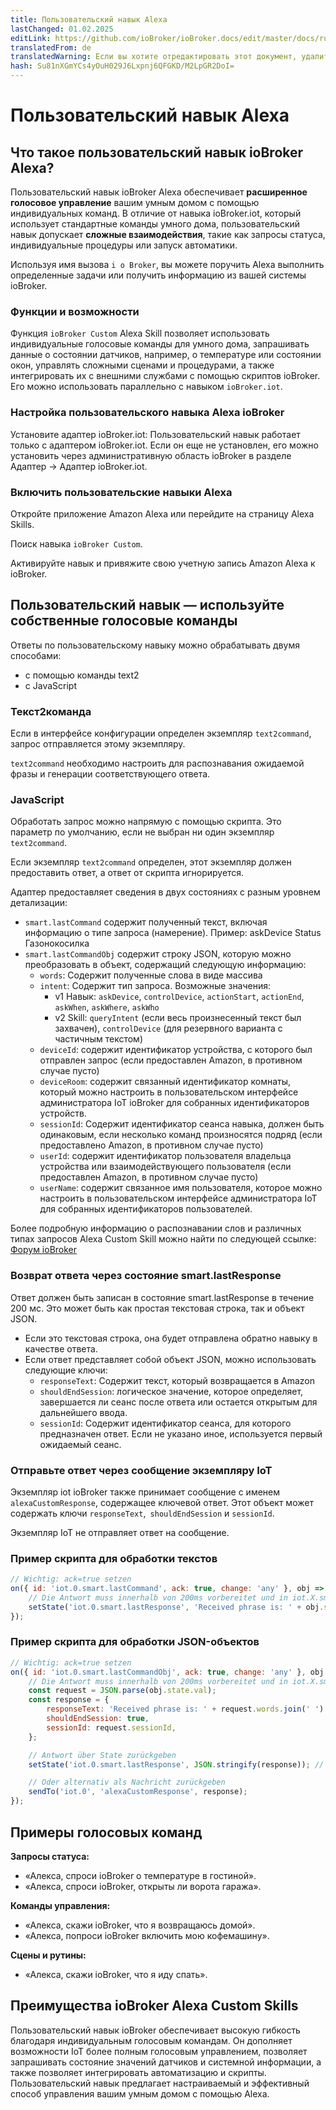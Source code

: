 ```yaml
---
title: Пользовательский навык Alexa
lastChanged: 01.02.2025
editLink: https://github.com/ioBroker/ioBroker.docs/edit/master/docs/ru/cloud/alexacustom.md
translatedFrom: de
translatedWarning: Если вы хотите отредактировать этот документ, удалите поле «translationFrom», в противном случае этот документ будет снова автоматически переведен
hash: Su81nXGmYCs4yOuH029J6Lxpnj6QFGKD/M2LpGR2DoI=
---
```

# Пользовательский навык Alexa
## Что такое пользовательский навык ioBroker Alexa?
Пользовательский навык ioBroker Alexa обеспечивает **расширенное голосовое управление** вашим умным домом с помощью индивидуальных команд.
В отличие от навыка ioBroker.iot, который использует стандартные команды умного дома, пользовательский навык допускает **сложные взаимодействия**, такие как запросы статуса, индивидуальные процедуры или запуск автоматики.

Используя имя вызова `i o Broker`, вы можете поручить Alexa выполнить определенные задачи или получить информацию из вашей системы ioBroker.

### Функции и возможности
Функция `ioBroker Custom` Alexa Skill позволяет использовать индивидуальные голосовые команды для умного дома, запрашивать данные о состоянии датчиков, например, о температуре или состоянии окон, управлять сложными сценами и процедурами, а также интегрировать их с внешними службами с помощью скриптов ioBroker. Его можно использовать параллельно с навыком `ioBroker.iot`.

### Настройка пользовательского навыка Alexa ioBroker
Установите адаптер ioBroker.iot: Пользовательский навык работает только с адаптером ioBroker.iot. Если он еще не установлен, его можно установить через административную область ioBroker в разделе Адаптер → Адаптер ioBroker.iot.

### Включить пользовательские навыки Alexa
Откройте приложение Amazon Alexa или перейдите на страницу Alexa Skills.

Поиск навыка `ioBroker Custom`.

Активируйте навык и привяжите свою учетную запись Amazon Alexa к ioBroker.

## Пользовательский навык — используйте собственные голосовые команды
Ответы по пользовательскому навыку можно обрабатывать двумя способами:

- с помощью команды text2
- с JavaScript

### Текст2команда
Если в интерфейсе конфигурации определен экземпляр `text2command`, запрос отправляется этому экземпляру.

`text2command` необходимо настроить для распознавания ожидаемой фразы и генерации соответствующего ответа.

### JavaScript
Обработать запрос можно напрямую с помощью скрипта. Это параметр по умолчанию, если не выбран ни один экземпляр `text2command`.

Если экземпляр `text2command` определен, этот экземпляр должен предоставить ответ, а ответ от скрипта игнорируется.

Адаптер предоставляет сведения в двух состояниях с разным уровнем детализации:

- `smart.lastCommand` содержит полученный текст, включая информацию о типе запроса (намерение). Пример: askDevice Status Газонокосилка
- `smart.lastCommandObj` содержит строку JSON, которую можно преобразовать в объект, содержащий следующую информацию:
  - `words`: Содержит полученные слова в виде массива
  - `intent`: Содержит тип запроса. Возможные значения:
    - v1 Навык: `askDevice`, `controlDevice`, `actionStart`, `actionEnd`, `askWhen`, `askWhere`, `askWho`
    - v2 Skill: `queryIntent` (если весь произнесенный текст был захвачен), `controlDevice` (для резервного варианта с частичным текстом)
  - `deviceId`: содержит идентификатор устройства, с которого был отправлен запрос (если предоставлен Amazon, в противном случае пусто)
  - `deviceRoom`: содержит связанный идентификатор комнаты, который можно настроить в пользовательском интерфейсе администратора IoT ioBroker для собранных идентификаторов устройств.
  - `sessionId`: Содержит идентификатор сеанса навыка, должен быть одинаковым, если несколько команд произносятся подряд (если предоставлено Amazon, в противном случае пусто)
  - `userId`: содержит идентификатор пользователя владельца устройства или взаимодействующего пользователя (если предоставлен Amazon, в противном случае пусто)
  - `userName`: содержит связанное имя пользователя, которое можно настроить в пользовательском интерфейсе администратора IoT для собранных идентификаторов пользователей.

Более подробную информацию о распознавании слов и различных типах запросов Alexa Custom Skill можно найти по следующей ссылке: [Форум ioBroker](https://forum.iobroker.net/viewtopic.php?f=37&t=17452)

### Возврат ответа через состояние smart.lastResponse
Ответ должен быть записан в состояние smart.lastResponse в течение 200 мс. Это может быть как простая текстовая строка, так и объект JSON.

- Если это текстовая строка, она будет отправлена обратно навыку в качестве ответа.
- Если ответ представляет собой объект JSON, можно использовать следующие ключи:
  - `responseText`: Содержит текст, который возвращается в Amazon
  - `shouldEndSession`: логическое значение, которое определяет, завершается ли сеанс после ответа или остается открытым для дальнейшего ввода.
  - `sessionId`: Содержит идентификатор сеанса, для которого предназначен ответ. Если не указано иное, используется первый ожидаемый сеанс.

### Отправьте ответ через сообщение экземпляру IoT
Экземпляр iot ioBroker также принимает сообщение с именем `alexaCustomResponse`, содержащее ключевой ответ. Этот объект может содержать ключи `responseText`,` shouldEndSession` и `sessionId`.

Экземпляр IoT не отправляет ответ на сообщение.

### Пример скрипта для обработки текстов
```js
// Wichtig: ack=true setzen
on({ id: 'iot.0.smart.lastCommand', ack: true, change: 'any' }, obj => {
    // Die Antwort muss innerhalb von 200ms vorbereitet und in iot.X.smart.lastResponse geschrieben werden
    setState('iot.0.smart.lastResponse', 'Received phrase is: ' + obj.state.val); // Wichtig: ack=false (Standard)
});
```

### Пример скрипта для обработки JSON-объектов
```js
// Wichtig: ack=true setzen
on({ id: 'iot.0.smart.lastCommandObj', ack: true, change: 'any' }, obj => {
    // Die Antwort muss innerhalb von 200ms vorbereitet und in iot.X.smart.lastResponse geschrieben werden
    const request = JSON.parse(obj.state.val);
    const response = {
        responseText: 'Received phrase is: ' + request.words.join(' ') + '. Bye',
        shouldEndSession: true,
        sessionId: request.sessionId,
    };

    // Antwort über State zurückgeben
    setState('iot.0.smart.lastResponse', JSON.stringify(response)); // Wichtig: ack=false (Standard)

    // Oder alternativ als Nachricht zurückgeben
    sendTo('iot.0', 'alexaCustomResponse', response);
});
```

## Примеры голосовых команд
**Запросы статуса:**

- «Алекса, спроси ioBroker о температуре в гостиной».
- «Алекса, спроси ioBroker, открыты ли ворота гаража».

**Команды управления:**

- «Алекса, скажи ioBroker, что я возвращаюсь домой».
- «Алекса, попроси ioBroker включить мою кофемашину».

**Сцены и рутины:**

- «Алекса, скажи ioBroker, что я иду спать».

## Преимущества ioBroker Alexa Custom Skills
Пользовательский навык ioBroker обеспечивает высокую гибкость благодаря индивидуальным голосовым командам.
Он дополняет возможности IoT более полным голосовым управлением, позволяет запрашивать состояние значений датчиков и системной информации, а также позволяет интегрировать автоматизацию и скрипты. Пользовательский навык предлагает настраиваемый и эффективный способ управления вашим умным домом с помощью Alexa.